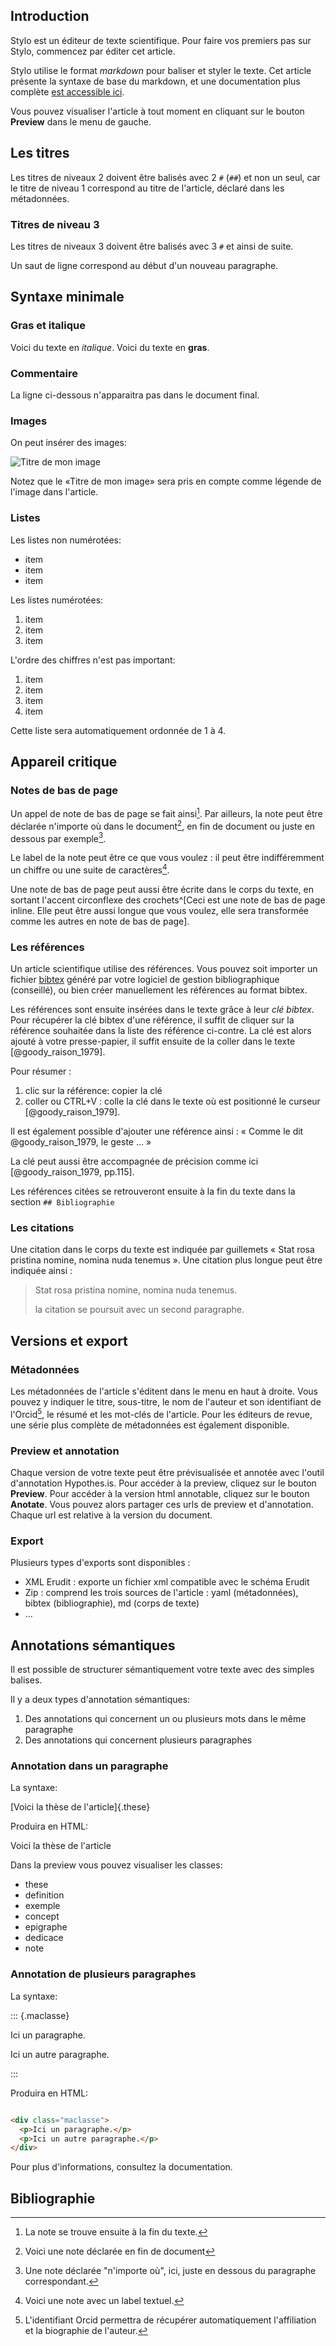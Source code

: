 ## Introduction

Stylo est un éditeur de texte scientifique. Pour faire vos premiers pas sur Stylo, commencez par éditer cet article.

Stylo utilise le format *markdown* pour baliser et styler le texte. Cet article présente la syntaxe de base du markdown, et une documentation plus complète [est accessible ici](https://github.com/adam-p/markdown-here/wiki/Markdown-Cheatsheet).

Vous pouvez visualiser l'article à tout moment en cliquant sur le bouton **Preview** dans le menu de gauche.

## Les titres

Les titres de niveaux 2 doivent être balisés avec 2 `#` (`##`) et non un seul, car le titre de niveau 1 correspond au titre de l'article, déclaré dans les métadonnées.

### Titres de niveau 3

Les titres de niveaux 3 doivent être balisés avec 3 `#` et ainsi de suite.

Un saut de ligne correspond au début d'un nouveau paragraphe.

## Syntaxe minimale

### Gras et italique

Voici du texte en *italique*. Voici du texte en **gras**.

### Commentaire

La ligne ci-dessous n'apparaitra pas dans le document final.

<!-- Cette ligne sera traitée comme un commentaire, elle n'apparaitra pas dans le document final -->

### Images

On peut insérer des images:

![Titre de mon image](https://avatars2.githubusercontent.com/u/16691667?s=200&v=4)

Notez que le «Titre de mon image» sera pris en compte comme légende de l'image dans l'article.

### Listes

Les listes non numérotées:

- item
- item
- item

Les listes numérotées:

1. item
2. item
3. item

L'ordre des chiffres n'est pas important:

1. item
2. item
4. item
3. item

Cette liste sera automatiquement ordonnée de 1 à 4.

## Appareil critique

### Notes de bas de page

Un appel de note de bas de page se fait ainsi[^1].  Par ailleurs, la note peut être déclarée n'importe où dans le document[^2], en fin de document ou juste en dessous par exemple[^3].

[^3]: Une note déclarée "n'importe où", ici, juste en dessous du paragraphe correspondant.

Le label de la note peut être ce que vous voulez : il peut être indifféremment un chiffre ou une suite de caractères[^notePage].

Une note de bas de page peut aussi être écrite dans le corps du texte, en sortant l'accent circonflexe des crochets^[Ceci est une note de bas de page inline. Elle peut être aussi longue que vous voulez, elle sera transformée comme les autres en note de bas de page].

### Les références

Un article scientifique utilise des références. Vous pouvez soit importer un fichier [bibtex](http://www.bib.umontreal.ca/lgb/BibTeX/default.htm) généré par votre logiciel de gestion bibliographique (conseillé), ou bien créer manuellement les références au format bibtex.

Les références sont ensuite insérées dans le texte grâce à leur _clé bibtex_. Pour récupérer la clé bibtex d'une référence, il suffit de cliquer sur la référence souhaitée dans la liste des référence ci-contre. La clé est alors ajouté à votre presse-papier, il suffit ensuite de la coller dans le texte [@goody_raison_1979].

Pour résumer :

  1. clic sur la référence: copier la clé
  2. coller ou CTRL+V : colle la clé dans le texte où est positionné le curseur [@goody_raison_1979].

Il est également possible d'ajouter une référence ainsi : « Comme le dit @goody_raison_1979, le geste ... »

La clé peut aussi être accompagnée de précision comme ici [@goody_raison_1979, pp.115].

Les références citées se retrouveront ensuite à la fin du texte dans la section `## Bibliographie`

### Les citations

Une citation dans le corps du texte est indiquée par guillemets « Stat rosa pristina nomine, nomina nuda tenemus ». Une citation plus longue peut être indiquée ainsi :

> Stat rosa pristina nomine, nomina nuda tenemus.
>
> la citation se poursuit avec un second paragraphe.

## Versions et export

### Métadonnées

Les métadonnées de l'article s'éditent dans le menu en haut à droite. Vous pouvez y indiquer le titre, sous-titre, le nom de l'auteur et son identifiant de l'Orcid[^orcid], le résumé et les mot-clés de l'article. Pour les éditeurs de revue, une série plus complète de métadonnées est également disponible.

[^orcid]: L'identifiant Orcid permettra de récupérer automatiquement l'affiliation et la biographie de l'auteur.

### Preview et annotation

Chaque version de votre texte peut être prévisualisée et annotée avec l'outil d'annotation Hypothes.is. Pour accéder à la preview, cliquez sur le bouton **Preview**. Pour accéder à la version html annotable, cliquez sur le bouton **Anotate**. Vous pouvez alors partager ces urls de preview et d'annotation. Chaque url est relative à la version du document.

### Export

Plusieurs types d'exports sont disponibles :

- XML Erudit : exporte un fichier xml compatible avec le schéma Erudit
- Zip : comprend les trois sources de l'article : yaml (métadonnées), bibtex (bibliographie), md (corps de texte)
- ...

## Annotations sémantiques

Il est possible de structurer sémantiquement votre texte avec des simples balises.

Il y a deux types d'annotation sémantiques:

1. Des annotations qui concernent un ou plusieurs mots dans le même paragraphe
2. Des annotations qui concernent plusieurs paragraphes

### Annotation dans un paragraphe

La syntaxe:

[Voici la thèse de l'article]{.these}

Produira en HTML:

<span class="these">Voici la thèse de l'article</span>

Dans la preview vous pouvez visualiser les classes:

- these
- definition
- exemple
- concept
- epigraphe
- dedicace
- note

### Annotation de plusieurs paragraphes

La syntaxe:


::: {.maclasse}

Ici un paragraphe.

Ici un autre paragraphe.

:::

Produira en HTML:

```html

<div class="maclasse">
  <p>Ici un paragraphe.</p>
  <p>Ici un autre paragraphe.</p>
</div>

```
Pour plus d'informations, consultez la documentation.

## Bibliographie

<!-- La bibliographie apparaîtra automatiquement en fin d'article, à cet endroit -->


[^1]: La note se trouve ensuite à la fin du texte.
[^2]: Voici une note déclarée en fin de document
[^notePage]: Voici une note avec un label textuel.
